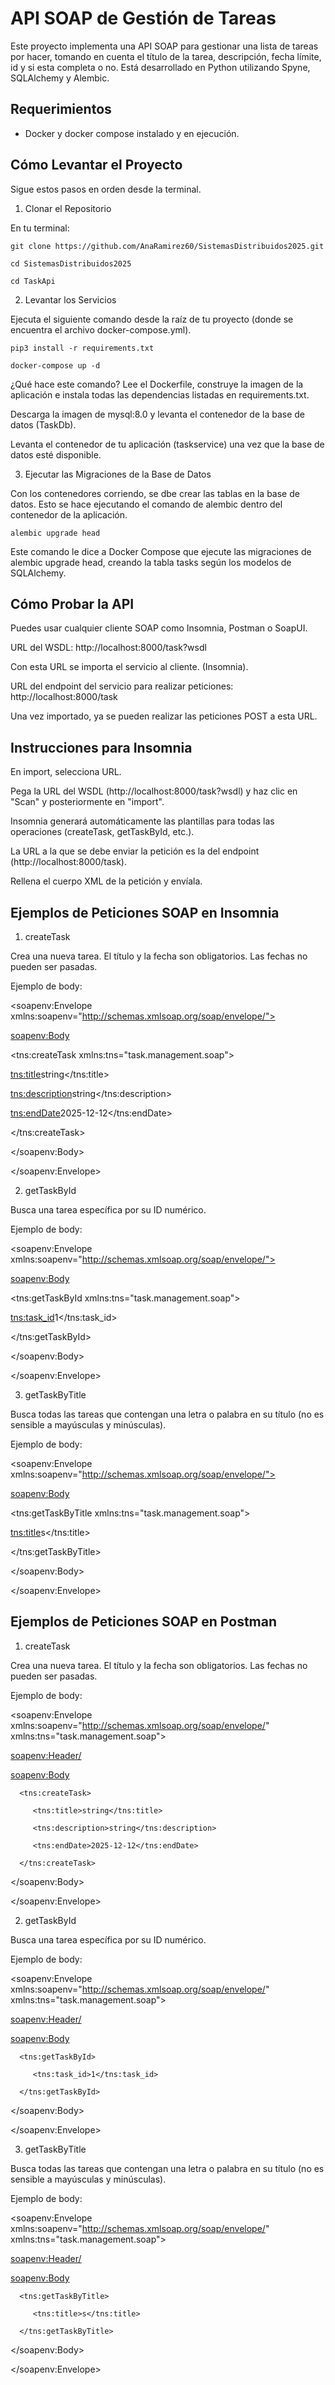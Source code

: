 # API SOAP de Gestión de Tareas

Este proyecto implementa una API SOAP para gestionar una lista de tareas por hacer, tomando en cuenta el título de la tarea, descripción, fecha límite, id y si esta completa o no. Está desarrollado en Python utilizando Spyne, SQLAlchemy y Alembic. 

## Requerimientos

- Docker y docker compose instalado y en ejecución.

## Cómo Levantar el Proyecto

Sigue estos pasos en orden desde la terminal.

1. Clonar el Repositorio

En tu terminal:

`git clone https://github.com/AnaRamirez60/SistemasDistribuidos2025.git`

`cd SistemasDistribuidos2025`

`cd TaskApi`

2. Levantar los Servicios

Ejecuta el siguiente comando desde la raíz de tu proyecto (donde se encuentra el archivo docker-compose.yml).

`pip3 install -r requirements.txt`

`docker-compose up -d`

¿Qué hace este comando?
Lee el Dockerfile, construye la imagen de la aplicación e instala todas las dependencias listadas en requirements.txt.

Descarga la imagen de mysql:8.0 y levanta el contenedor de la base de datos (TaskDb).

Levanta el contenedor de tu aplicación (taskservice) una vez que la base de datos esté disponible.

3. Ejecutar las Migraciones de la Base de Datos

Con los contenedores corriendo, se dbe crear las tablas en la base de datos. Esto se hace ejecutando el comando de alembic dentro del contenedor de la aplicación.

`alembic upgrade head`

Este comando le dice a Docker Compose que ejecute las migraciones de alembic upgrade head, creando la tabla tasks según los modelos de SQLAlchemy.

## Cómo Probar la API
Puedes usar cualquier cliente SOAP como Insomnia, Postman o SoapUI.

URL del WSDL: http://localhost:8000/task?wsdl

Con esta URL se importa el servicio al cliente. (Insomnia).

URL del endpoint del servicio para realizar peticiones: http://localhost:8000/task

Una vez importado, ya se pueden realizar las peticiones POST a esta URL.

## Instrucciones para Insomnia

En import, selecciona URL.

Pega la URL del WSDL (http://localhost:8000/task?wsdl) y haz clic en "Scan" y posteriormente en "import".

Insomnia generará automáticamente las plantillas para todas las operaciones (createTask, getTaskById, etc.).

La URL a la que se debe enviar la petición es la del endpoint (http://localhost:8000/task).

Rellena el cuerpo XML de la petición y envíala.

## Ejemplos de Peticiones SOAP en Insomnia

1. createTask

Crea una nueva tarea. El título y la fecha son obligatorios. Las fechas no pueden ser pasadas.

Ejemplo de body:

<soapenv:Envelope xmlns:soapenv="http://schemas.xmlsoap.org/soap/envelope/">

 <soapenv:Body>

  <tns:createTask xmlns:tns="task.management.soap"><!-- mandatory -->

   <tns:title><!-- mandatory -->string</tns:title>

   <tns:description>string</tns:description>

   <tns:endDate><!-- mandatory -->2025-12-12</tns:endDate>

  </tns:createTask>

 </soapenv:Body>

</soapenv:Envelope>

2. getTaskById

Busca una tarea específica por su ID numérico.

Ejemplo de body:

<soapenv:Envelope xmlns:soapenv="http://schemas.xmlsoap.org/soap/envelope/">

 <soapenv:Body>

  <tns:getTaskById xmlns:tns="task.management.soap"><!-- mandatory -->

   <tns:task_id><!-- mandatory -->1</tns:task_id>

  </tns:getTaskById>

 </soapenv:Body>

</soapenv:Envelope>

3. getTaskByTitle

Busca todas las tareas que contengan una letra o palabra en su título (no es sensible a mayúsculas y minúsculas).

Ejemplo de body:

<soapenv:Envelope xmlns:soapenv="http://schemas.xmlsoap.org/soap/envelope/">

 <soapenv:Body>

  <tns:getTaskByTitle xmlns:tns="task.management.soap"><!-- mandatory -->

   <tns:title><!-- mandatory -->s</tns:title>

  </tns:getTaskByTitle>

 </soapenv:Body>

</soapenv:Envelope>

## Ejemplos de Peticiones SOAP en Postman

1. createTask

Crea una nueva tarea. El título y la fecha son obligatorios. Las fechas no pueden ser pasadas.

Ejemplo de body:

<soapenv:Envelope xmlns:soapenv="http://schemas.xmlsoap.org/soap/envelope/"
                  xmlns:tns="task.management.soap">

   <soapenv:Header/>

   <soapenv:Body>

      <tns:createTask>

         <tns:title>string</tns:title>

         <tns:description>string</tns:description>

         <tns:endDate>2025-12-12</tns:endDate>

      </tns:createTask>

   </soapenv:Body>

</soapenv:Envelope>


2. getTaskById

Busca una tarea específica por su ID numérico.

Ejemplo de body:

<soapenv:Envelope xmlns:soapenv="http://schemas.xmlsoap.org/soap/envelope/"
                  xmlns:tns="task.management.soap">

   <soapenv:Header/>

   <soapenv:Body>

      <tns:getTaskById>

         <tns:task_id>1</tns:task_id>

      </tns:getTaskById>

   </soapenv:Body>

</soapenv:Envelope>


3. getTaskByTitle

Busca todas las tareas que contengan una letra o palabra en su título (no es sensible a mayúsculas y minúsculas).

Ejemplo de body:

<soapenv:Envelope xmlns:soapenv="http://schemas.xmlsoap.org/soap/envelope/"
                  xmlns:tns="task.management.soap">

   <soapenv:Header/>

   <soapenv:Body>

      <tns:getTaskByTitle>

         <tns:title>s</tns:title>

      </tns:getTaskByTitle>

   </soapenv:Body>
   
</soapenv:Envelope>
